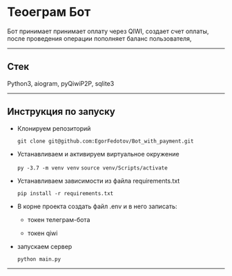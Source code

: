 
# Теоеграм Бот
Бот принимает принимает оплату через QIWI, создает счет оплаты, после проведения операции пополняет баланс пользователя,
***

## Стек
Python3, aiogram, pyQiwiP2P, sqlite3
***

## Инструкция по запуску
* Клонируем репозиторий

	`
	git clone git@github.com:EgorFedotov/Bot_with_payment.git
	`


* Устанавливаем и активируем виртуальное окружение  

	`
    py -3.7 -m venv venv
    `
    `
    source venv/Scripts/activate
    `
   
   
* Устанавливаем зависимости из файла requirements.txt
 
	`
    pip install -r requirements.txt
    `
 

* В корне проекта создать файл .env и в него записать:

    - токен телеграм-бота

    - токен qiwi 


* запускаем сервер 

    `
	python main.py
    `
***
